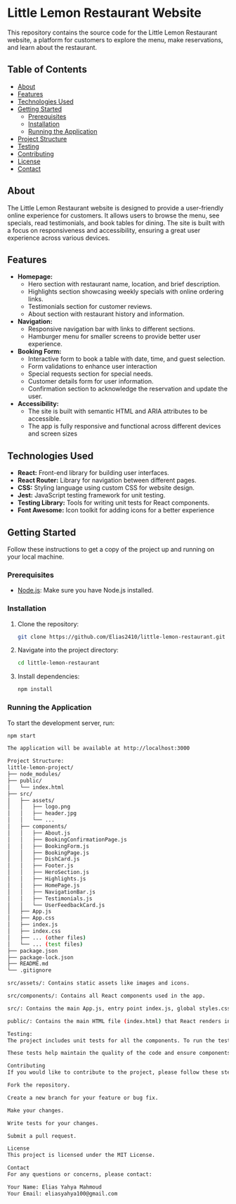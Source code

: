 # Little Lemon Restaurant Website

This repository contains the source code for the Little Lemon Restaurant website, a platform for customers to explore the menu, make reservations, and learn about the restaurant.

## Table of Contents

*   [About](#about)
*   [Features](#features)
*   [Technologies Used](#technologies-used)
*   [Getting Started](#getting-started)
    *   [Prerequisites](#prerequisites)
    *   [Installation](#installation)
    *   [Running the Application](#running-the-application)
*   [Project Structure](#project-structure)
*   [Testing](#testing)
*   [Contributing](#contributing)
*   [License](#license)
*   [Contact](#contact)

## About

The Little Lemon Restaurant website is designed to provide a user-friendly online experience for customers. It allows users to browse the menu, see specials, read testimonials, and book tables for dining. The site is built with a focus on responsiveness and accessibility, ensuring a great user experience across various devices.

## Features

*   **Homepage:**
    *   Hero section with restaurant name, location, and brief description.
    *   Highlights section showcasing weekly specials with online ordering links.
    *   Testimonials section for customer reviews.
    *   About section with restaurant history and information.
*   **Navigation:**
    *   Responsive navigation bar with links to different sections.
    *   Hamburger menu for smaller screens to provide better user experience.
*   **Booking Form:**
    *   Interactive form to book a table with date, time, and guest selection.
    *   Form validations to enhance user interaction
    *   Special requests section for special needs.
    *   Customer details form for user information.
    *   Confirmation section to acknowledge the reservation and update the user.
*   **Accessibility:**
    *   The site is built with semantic HTML and ARIA attributes to be accessible.
    *   The app is fully responsive and functional across different devices and screen sizes

## Technologies Used

*   **React:** Front-end library for building user interfaces.
*   **React Router:** Library for navigation between different pages.
*   **CSS:** Styling language using custom CSS for website design.
*   **Jest:** JavaScript testing framework for unit testing.
*   **Testing Library:** Tools for writing unit tests for React components.
*   **Font Awesome:** Icon toolkit for adding icons for a better experience

## Getting Started

Follow these instructions to get a copy of the project up and running on your local machine.

### Prerequisites

*   [Node.js](https://nodejs.org/): Make sure you have Node.js installed.

### Installation

1.  Clone the repository:
    ```bash
    git clone https://github.com/Elias2410/little-lemon-restaurant.git
    ```
2.  Navigate into the project directory:
    ```bash
    cd little-lemon-restaurant
    ```
3.  Install dependencies:
    ```bash
    npm install
    ```

### Running the Application

To start the development server, run:

```bash
npm start

The application will be available at http://localhost:3000

Project Structure:
little-lemon-project/
├── node_modules/
├── public/
│   └── index.html
├── src/
│   ├── assets/
│   │   ├── logo.png
│   │   ├── header.jpg
│   │   └── ...
│   ├── components/
│   │   ├── About.js
│   │   ├── BookingConfirmationPage.js
│   │   ├── BookingForm.js
│   │   ├── BookingPage.js
│   │   ├── DishCard.js
│   │   ├── Footer.js
│   │   ├── HeroSection.js
│   │   ├── Highlights.js
│   │   ├── HomePage.js
│   │   ├── NavigationBar.js
│   │   ├── Testimonials.js
│   │   └── UserFeedbackCard.js
│   ├── App.js
│   ├── App.css
│   ├── index.js
│   ├── index.css
│   ├── ... (other files)
│   └── ... (test files)
├── package.json
├── package-lock.json
├── README.md
└── .gitignore

src/assets/: Contains static assets like images and icons.

src/components/: Contains all React components used in the app.

src/: Contains the main App.js, entry point index.js, global styles.css and other necessary project files.

public/: Contains the main HTML file (index.html) that React renders into.

Testing:
The project includes unit tests for all the components. To run the tests, use the command:

These tests help maintain the quality of the code and ensure components are working as intended.

Contributing
If you would like to contribute to the project, please follow these steps:

Fork the repository.

Create a new branch for your feature or bug fix.

Make your changes.

Write tests for your changes.

Submit a pull request.

License
This project is licensed under the MIT License.

Contact
For any questions or concerns, please contact:

Your Name: Elias Yahya Mahmoud
Your Email: eliasyahya100@gmail.com